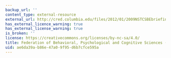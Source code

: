 ```yaml
---
backup_url: ''
content_type: external-resource
external_url: http://cred.columbia.edu/files/2012/01/2009NSTCSBEbriefing.pdf
has_external_licence_warning: true
has_external_license_warning: true
is_broken: ''
license: https://creativecommons.org/licenses/by-nc-sa/4.0/
title: Federation of Behavioral, Psychological and Cognitive Sciences (PDF)
uid: ae6da39a-b86e-47a0-9f95-d6b7cfce595a
---
```

